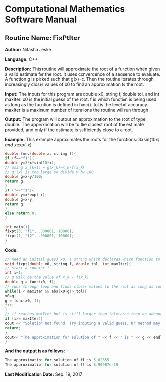 # Computational Mathematics Software Manual

## **Routine Name:** FixPtIter

**Author:** Nitasha Jeske

**Language:** C++

**Description:** This routine will approximate the root of a function when given a valid estimate for the root. It uses convergence of a sequence to evaluate. A function g is picked such that g(x)=x. Then the routine iterates through increasingly closer values of x0 to find an approximation to the root. 

**Input:** The inputs for this program are double x0, string f, double tol, and int maxIter. x0 is the initial guess of the root. f is which function is being used as long as the fucntion is defined in func(). tol is the level of accuracy. maxIter is a maximum number of iterations the routine will run through 

**Output:** The program will output an approximation to the root of type double. The approximation will be to the closest root of the estimate provided, and only if the estimate is sufficiently close to a root. 

**Example:** This example approximates the roots for the functions: 3*x*sin(10*x) and x*exp(-x) 
```C++
double func(double x, string f){
if (f=="f1"){
double y=3*x*sin(10*x);
// using x_(k+1) = g(x_k)=x_k-f(x_k)
// g'(x) is too large so divide y by 100
double g=x-y/100;
return g;
}
if (f=="f2"){
double y=x*exp(-x);
double g=x-y;
return g;
}
else return 0;
}

int main(){
fixpt(5, "f1", .000001, 10000);
fixpt(1, "f2", .000001, 10000);
}
```

**Code:**
```C++
// need an initial guess x0, a string which declares which function to find roots of, a tolerance, and max number of iterations
void fixpt(double x0, string f, double tol, int maxIter){
// start a counter i
int i=1;
// g will be the value of x_k - f(x_k)
double g = func(x0, f);
// runs through loop and finds closer values to the root as long as conditions are not met
while(i < maxIter && abs(x0-g)> tol){
x0=g;
g = func(x0, f);
i++;
}
// if reaches maxIter but is still larger than tolerance than an adequate solution is not found. tell user to input better guess.
if (i>= maxIter){
cout << "Solution not found. Try inputing a valid guess. Or method may diverge." << endl;
return;
}
cout<< "The approximation for solution of " << f << " is " << g << endl;
}
```

**And the output is as follows:**  
```C++
The approximation for solution of f1 is 5.02655
The approximation for solution of f2 is 8.90987e-19
```

**Last Modification Date:**
Sep. 19, 2017

